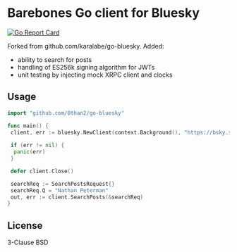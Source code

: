 # Barebones Go client for Bluesky

[![Go Report Card](https://goreportcard.com/badge/github.com/Othan2/go-bluesky)](https://goreportcard.com/badge/github.com/Othan2/go-bluesky)

Forked from github.com/karalabe/go-bluesky. Added:

- ability to search for posts
- handling of ES256k signing algorithm for JWTs
- unit testing by injecting mock XRPC client and clocks

## Usage

```go
import "github.com/Othan2/go-bluesky"

func main() {
 client, err := bluesky.NewClient(context.Background(), "https://bsky.social", "myHandle", "myAppKey")
 
 if (err != nil) {
  panic(err)
 }

 defer client.Close()

 searchReq := SearchPostsRequest{}
 searchReq.Q = "Nathan Peterman"
 out, err := client.SearchPosts(&searchReq)
}
```

## License

3-Clause BSD
